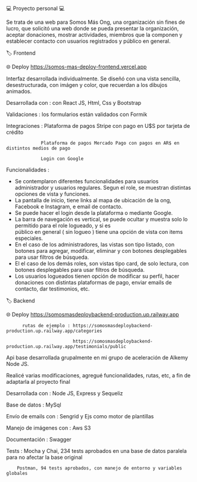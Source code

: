 💻 Proyecto personal 💻

Se trata de una web para Somos Más Ong, una organización sin fines de lucro, que solicitó una web donde se pueda presentar la organización, aceptar donaciones, mostrar actividades, miembros que la componen y establecer contacto con usuarios registrados y público en general.

🏷️ Frontend

🌐 Deploy https://somos-mas-deploy-frontend.vercel.app


Interfaz desarrollada individualmente. Se diseñó con una vista sencilla, desestructurada, con imágen y color, que recuerdan a los dibujos animados.

Desarrollada con : con React JS, Html, Css y Bootstrap

Validaciones : los formularios están validados con Formik

Integraciones :  Plataforma de pagos Stripe con pago en U$S por tarjeta de crédito

                 Plataforma de pagos Mercado Pago con pagos en AR$ en distintos medios de pago
                 
                 Login con Google
                 
Funcionalidades : 

* Se contemplaron diferentes funcionalidades para usuarios administrador y usuarios regulares. Segun el role, se 
  muestran distintas opciones de vista y funciones.
* La pantalla de inicio, tiene links al mapa de ubicación de la ong, Facebook e Instagram, e email de contacto.
* Se puede hacer el login desde la plataforma o mediante Google.
* La barra de navegación es vertical, se puede ocultar y muestra solo lo permitido para el role logueado, y si es     
  público en general ( sin logueo ) tiene una opción de vista con items especiales.
* En el caso de los administradores, las vistas son tipo listado, con botones para agregar, modificar, eliminar y 
  con botones desplegables para usar filtros de búsqueda. 
* El el caso de los demás roles, son vistas tipo card, de solo lectura, con botones desplegables para usar filtros de 
  búsqueda. 
* Los usuarios logueados tienen opción de modificar su perfil, hacer donaciones con distintas plataformas de pago, 
  enviar emails de contacto, dar testimonios, etc.

🏷️ Backend

🌐 Deploy https://somosmasdeploybackend-production.up.railway.app

          rutas de ejemplo : https://somosmasdeploybackend-production.up.railway.app/categories
                  
                             https://somosmasdeploybackend-production.up.railway.app/testimonials/public
                                     
                  
Api base desarrollada grupalmente en mi grupo de aceleración de Alkemy Node JS. 

Realicé varias modificaciones, agregué funcionalidades, rutas, etc, a fin de adaptarla al proyecto final

Desarrollada con : Node JS, Express y Sequeliz

Base de datos : MySql

Envío de emails con : Sengrid y Ejs como motor de plantillas

Manejo de imágenes con : Aws S3

Documentación : Swagger 

Tests : Mocha y Chai, 234 tests aprobados en una base de datos paralela para no afectar la base original

        Postman, 94 tests aprobados, con manejo de entorno y variables globales
